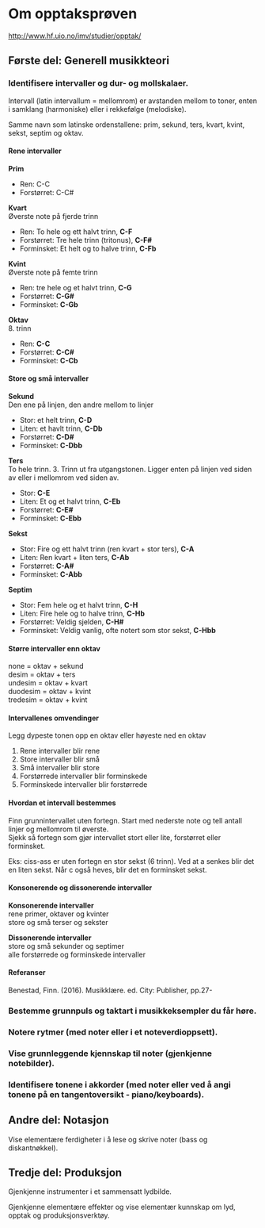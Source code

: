 # Om opptaksprøven

<http://www.hf.uio.no/imv/studier/opptak/>

## Første del: Generell musikkteori

### Identifisere intervaller og dur- og mollskalaer.

Intervall (latin intervallum = mellomrom) er avstanden mellom to toner, enten i samklang (harmoniske) eller i rekkefølge (melodiske).

Samme navn som latinske ordenstallene: prim, sekund, ters, kvart, kvint, sekst, septim og oktav.

#### Rene intervaller

**Prim**

* Ren: C-C
* Forstørret: C-C# 

**Kvart**  
Øverste note på fjerde trinn   

* Ren: To hele og ett halvt trinn, **C-F**  
* Forstørret: Tre hele trinn (tritonus), **C-F#**  
* Forminsket: Et helt og to halve trinn, **C-Fb**

**Kvint**  
Øverste note på femte trinn  

* Ren: tre hele og et halvt trinn, **C-G**  
* Forstørret: **C-G#**  
* Forminsket: **C-Gb**

**Oktav**  
8. trinn  

* Ren: **C-C**  
* Forstørret: **C-C#**  
* Forminsket: **C-Cb**

#### Store og små intervaller

**Sekund**  
Den ene på linjen, den andre mellom to linjer  

* Stor: et helt trinn, **C-D**  
* Liten: et havlt trinn, **C-Db**  
* Forstørret: **C-D#**  
* Forminsket: **C-Dbb**

**Ters**  
To hele trinn. 3. Trinn ut fra utgangstonen. Ligger enten på linjen ved siden av eller i mellomrom ved siden av.

* Stor: **C-E**
* Liten: Et og et halvt trinn, **C-Eb**
* Forstørret: **C-E#**
* Forminsket: **C-Ebb**

**Sekst**  

* Stor: Fire og ett halvt trinn (ren kvart + stor ters), **C-A**
* Liten: Ren kvart + liten ters, **C-Ab**
* Forstørret: **C-A#**
* Forminsket: **C-Abb**

**Septim**

* Stor: Fem hele og et halvt trinn, **C-H**
* Liten: Fire hele og to halve trinn, **C-Hb**
* Forstørret: Veldig sjelden, **C-H#**
* Forminsket: Veldig vanlig, ofte notert som stor sekst, **C-Hbb**

#### Større intervaller enn oktav

none = oktav + sekund  
desim = oktav + ters  
undesim = oktav + kvart  
duodesim = oktav + kvint  
tredesim = oktav + kvint

#### Intervallenes omvendinger

Legg dypeste tonen opp en oktav eller høyeste ned en oktav

1. Rene intervaller blir rene
2. Store intervaller blir små
3. Små intervaller blir store
4. Forstørrede intervaller blir forminskede
5. Forminskede intervaller blir forstørrede

#### Hvordan et intervall bestemmes

Finn grunnintervallet uten fortegn. Start med nederste note og tell antall linjer og mellomrom til øverste.  
Sjekk så fortegn som gjør intervallet stort eller lite, forstørret eller forminsket.  

Eks: ciss-ass er uten fortegn en stor sekst (6 trinn). Ved at a senkes blir det en liten sekst. Når c også heves, blir det en forminsket sekst.

#### Konsonerende og dissonerende intervaller

**Konsonerende intervaller**  
rene primer, oktaver og kvinter  
store og små terser og sekster

**Dissonerende intervaller**  
store og små sekunder og septimer  
alle forstørrede og forminskede intervaller

#### Referanser

Benestad, Finn. (2016). Musikklære. ed. City: Publisher, pp.27-

### Bestemme grunnpuls og taktart i musikkeksempler du får høre.

### Notere rytmer (med noter eller i et noteverdioppsett).

### Vise grunnleggende kjennskap til noter (gjenkjenne notebilder).

### Identifisere tonene i akkorder (med noter eller ved å angi tonene på en tangentoversikt - piano/keyboards).

## Andre del: Notasjon

Vise elementære ferdigheter i å lese og skrive noter (bass og diskantnøkkel).

## Tredje del: Produksjon

Gjenkjenne instrumenter i et sammensatt lydbilde.

Gjenkjenne elementære effekter og vise elementær kunnskap om lyd, opptak og produksjonsverktøy.
